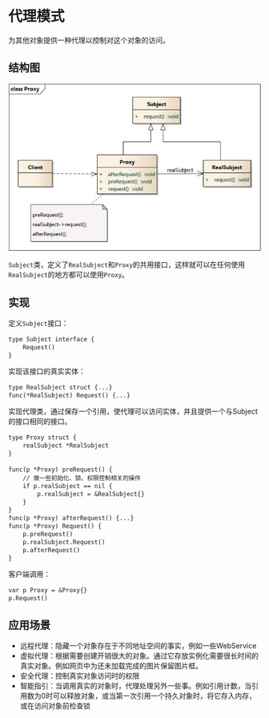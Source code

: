 # 代理模式

为其他对象提供一种代理以控制对这个对象的访问。

## 结构图

![代理模式结构图](dai-li-mo-shi.assets/1585466335419.png)

`Subject`类，定义了`RealSubject`和`Proxy`的共用接口，这样就可以在任何使用`RealSubject`的地方都可以使用`Proxy`。

## 实现

定义`Subject`接口：

```text
type Subject interface {
    Request()
}
```

实现该接口的真实实体：

```text
type RealSubject struct {...}
func(*RealSubject) Request() {...}
```

实现代理类，通过保存一个引用，使代理可以访问实体，并且提供一个与Subject的接口相同的接口。

```text
type Proxy struct {
    realSubject *RealSubject
}

func(p *Proxy) preRequest() {
    // 做一些初始化、锁、权限控制相关的操作
    if p.realSubject == nil {
        p.realSubject = &RealSubject{}
    }
}
func(p *Proxy) afterRequest() {...}
func(p *Proxy) Request() {
    p.preRequest()
    p.realSubject.Request()
    p.afterRequest()
}
```

客户端调用：

```text
var p Proxy = &Proxy{}
p.Request()
```

## 应用场景

* 远程代理：隐藏一个对象存在于不同地址空间的事实，例如一些WebService
* 虚拟代理：根据需要创建开销很大的对象。通过它存放实例化需要很长时间的真实对象。例如网页中为还未加载完成的图片保留图片框。
* 安全代理：控制真实对象访问时的权限
* 智能指引：当调用真实的对象时，代理处理另外一些事。例如引用计数，当引用数为0时可以释放对象，或当第一次引用一个持久对象时，将它存入内存，或在访问对象前检查锁

